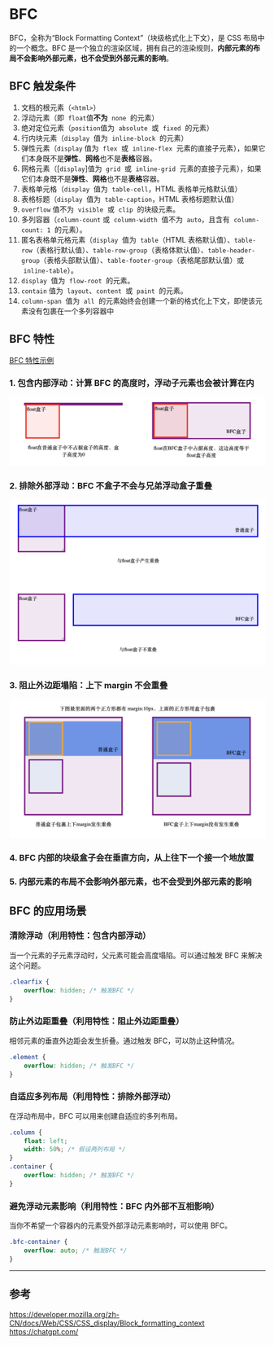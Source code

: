 # BFC

BFC，全称为“Block Formatting Context”（块级格式化上下文），是 CSS 布局中的一个概念。BFC 是一个独立的渲染区域，拥有自己的渲染规则，**内部元素的布局不会影响外部元素，也不会受到外部元素的影响**。

## BFC 触发条件

1. 文档的根元素（`<html>`）
2. 浮动元素（即  `float`值**不为**  `none`  的元素）
3. 绝对定位元素（`position`值为  `absolute`  或  `fixed`  的元素）
4. 行内块元素（`display`  值为  `inline-block`  的元素）
5. 弹性元素（`display` 值为  `flex`  或  `inline-flex`  元素的直接子元素），如果它们本身既不是**弹性**、**网格**也不是**表格**容器。
6. 网格元素（[`display`]值为  `grid`  或  `inline-grid`  元素的直接子元素），如果它们本身既不是**弹性**、**网格**也不是**表格**容器。
7. 表格单元格（`display`  值为  `table-cell`，HTML 表格单元格默认值）
8. 表格标题（`display`  值为  `table-caption`，HTML 表格标题默认值）
9. `overflow` 值不为  `visible`  或  `clip`  的块级元素。
10. 多列容器（`column-count` 或  `column-width`  值不为  `auto`，且含有  `column-count: 1`  的元素）。
11. 匿名表格单元格元素（`display`  值为  `table`（HTML 表格默认值）、`table-row`（表格行默认值）、`table-row-group`（表格体默认值）、`table-header-group`（表格头部默认值）、`table-footer-group`（表格尾部默认值）或  `inline-table`）。
12. `display`  值为  `flow-root`  的元素。
13. `contain` 值为  `layout`、`content`  或  `paint`  的元素。
14. `column-span`  值为  `all`  的元素始终会创建一个新的格式化上下文，即使该元素没有包裹在一个多列容器中

## BFC 特性

[BFC 特性示例](/code/css/bfc/bfc.html)

### 1. **包含内部浮动**：计算 BFC 的高度时，浮动子元素也会被计算在内

![包含内部浮动](/css/assets/bfc/contain-internal-floats.png)

### 2. **排除外部浮动**：BFC 不盒子不会与兄弟浮动盒子重叠

![排除外部浮动](/css/assets/bfc/exclude-external-floats.png)

### 3. **阻止外边距塌陷**：上下 margin 不会重叠

![阻止外边距塌陷](/css/assets/bfc/prevent-margin-collapsing.png)

### 4. BFC 内部的块级盒子会在垂直方向，从上往下一个接一个地放置

### 5. 内部元素的布局不会影响外部元素，也不会受到外部元素的影响

## BFC 的应用场景

### 清除浮动（利用特性：包含内部浮动）

当一个元素的子元素浮动时，父元素可能会高度塌陷。可以通过触发 BFC 来解决这个问题。

```css
.clearfix {
    overflow: hidden; /* 触发BFC */
}
```

### 防止外边距重叠（利用特性：阻止外边距重叠）

相邻元素的垂直外边距会发生折叠。通过触发 BFC，可以防止这种情况。

```css
.element {
    overflow: hidden; /* 触发BFC */
}
```

### 自适应多列布局（利用特性：排除外部浮动）

在浮动布局中，BFC 可以用来创建自适应的多列布局。

```css
.column {
    float: left;
    width: 50%; /* 假设两列布局 */
}
.container {
    overflow: hidden; /* 触发BFC */
}
```

### 避免浮动元素影响（利用特性：BFC 内外部不互相影响）

当你不希望一个容器内的元素受外部浮动元素影响时，可以使用 BFC。

```css
.bfc-container {
    overflow: auto; /* 触发BFC */
}
```

---

## 参考

https://developer.mozilla.org/zh-CN/docs/Web/CSS/CSS_display/Block_formatting_context
https://chatgpt.com/
